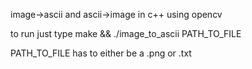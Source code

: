 image->ascii and ascii->image in c++ using opencv

to run just type make && ./image_to_ascii PATH_TO_FILE

PATH_TO_FILE has to either be a .png or .txt
